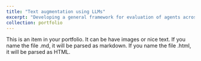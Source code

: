 ```yaml
---
title: "Text augmentation using LLMs"
excerpt: "Developing a general framework for evaluation of agents across domains <br/><img src='/images/682.png'>"
collection: portfolio
---
```


This is an item in your portfolio. It can be have images or nice text. If you name the file .md, it will be parsed as markdown. If you name the file .html, it will be parsed as HTML. 
